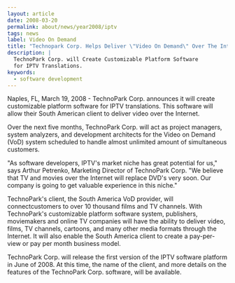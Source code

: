 ```yaml
---
layout: article
date: 2008-03-20
permalink: about/news/year2008/iptv
tags: news
label: Video On Demand
title: "Technopark Corp. Helps Deliver \"Video On Demand\" Over The Internet."
description: |
  TechnoPark Corp. will Create Customizable Platform Software
  for IPTV Translations.
keywords:
  - software development
---
```


Naples, FL, March 19, 2008 - TechnoPark Corp. announces it will create customizable platform
software for IPTV translations. This software will allow their South American client to deliver
video over the Internet.

Over the next five months, TechnoPark Corp. will act as project managers, system analyzers, and
development architects for the Video on Demand (VoD) system scheduled to handle almost unlimited
amount of simultaneous customers.

"As software developers, IPTV's market niche has great potential for us," says Arthur Petrenko,
Marketing Director of TechnoPark Corp. "We believe that TV and movies over the Internet will replace
DVD's very soon. Our company is going to get valuable experience in this niche."

TechnoPark's client, the South America VoD provider, will connectcustomers to over 10 thousand films
and TV channels. With TechnoPark's customizable platform software system, publishers, moviemakers
and online TV companies will have the ability to deliver video, films, TV channels, cartoons, and
many other media formats through the Internet. It will also enable the South America client to
create a pay-per-view or pay per month business model.

TechnoPark Corp. will release the first version of the IPTV software platform in June of 2008. At
this time, the name of the client, and more details on the features of the TechnoPark Corp.
software, will be available.
